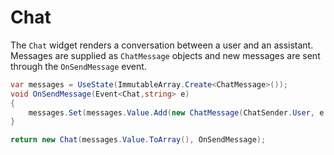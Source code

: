 # Chat

The `Chat` widget renders a conversation between a user and an assistant. Messages
are supplied as `ChatMessage` objects and new messages are sent through the
`OnSendMessage` event.

```csharp
var messages = UseState(ImmutableArray.Create<ChatMessage>());
void OnSendMessage(Event<Chat,string> e)
{
    messages.Set(messages.Value.Add(new ChatMessage(ChatSender.User, e.Value)));
}

return new Chat(messages.Value.ToArray(), OnSendMessage);
```

<WidgetDocs Type="Ivy.Chat" ExtensionTypes="Ivy.ChatExtensions" SourceUrl="https://github.com/Ivy-Interactive/Ivy-Framework/blob/main/Ivy/Widgets/Chat.cs"/>
